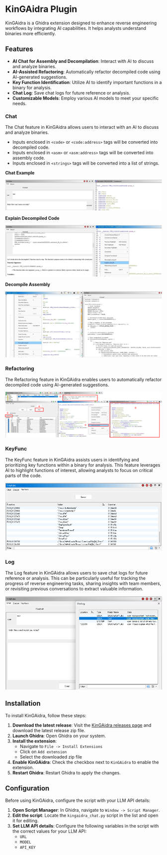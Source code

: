 # KinGAidra Plugin

KinGAidra is a Ghidra extension designed to enhance reverse engineering workflows by integrating AI capabilities. It helps analysts understand binaries more efficiently.

## Features

- **AI Chat for Assembly and Decompilation**: Interact with AI to discuss and analyze binaries.
- **AI-Assisted Refactoring**: Automatically refactor decompiled code using AI-generated suggestions.
- **Key Function Identification**: Utilize AI to identify important functions in a binary for analysis.
- **Chat Log**: Save chat logs for future reference or analysis.
- **Customizable Models**: Employ various AI models to meet your specific needs.

### Chat

The Chat feature in KinGAidra allows users to interact with an AI to discuss and analyze binaries.

- Inputs enclosed in `<code>` or `<code:address>` tags will be converted into decompiled code.
- Inputs enclosed in `<asm>` or `<asm:address>` tags will be converted into assembly code.
- Inputs enclosed in `<strings>` tags will be converted into a list of strings.

**Chat Example**

![](./img/test_chat.png)

**Explain Decompiled Code**

![](./img/explain.png)

**Decompile Assembly**

![](./img/decom_asm.png)

### Refactoring

The Refactoring feature in KinGAidra enables users to automatically refactor decompiled code using AI-generated suggestions.

![](./img/image.png)

### KeyFunc

The KeyFunc feature in KinGAidra assists users in identifying and prioritizing key functions within a binary for analysis. This feature leverages AI to highlight functions of interest, allowing analysts to focus on critical parts of the code.

![](./img/keyfunc.png)

### Log

The Log feature in KinGAidra allows users to save chat logs for future reference or analysis. This can be particularly useful for tracking the progress of reverse engineering tasks, sharing insights with team members, or revisiting previous conversations to extract valuable information.

![](./img/log.png)


## Installation

To install KinGAidra, follow these steps:

1. **Download the latest release**: Visit the [KinGAidra releases page](https://github.com/mooncat-greenpy/KinGAidra/releases) and download the latest release zip file.
2. **Launch Ghidra**: Open Ghidra on your system.
3. **Install the extension**:
   - Navigate to `File -> Install Extensions`
   - Click on `Add extension`
   - Select the downloaded zip file
4. **Enable KinGAidra**: Check the checkbox next to `KinGAidra` to enable the extension.
5. **Restart Ghidra**: Restart Ghidra to apply the changes.


## Configuration

Before using KinGAidra, configure the script with your LLM API details:

1. **Open Script Manager**: In Ghidra, navigate to `Window -> Script Manager`.
2. **Edit the script**: Locate the `kingaidra_chat.py` script in the list and open it for editing.
3. **Set LLM API details**: Configure the following variables in the script with the correct values for your LLM API:
   - `URL`
   - `MODEL`
   - `API_KEY`
